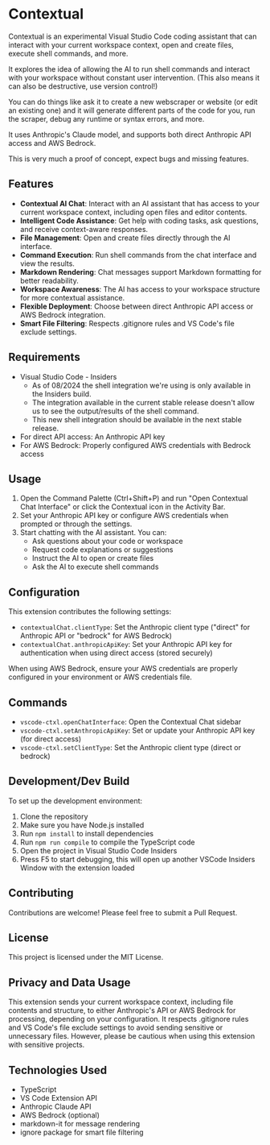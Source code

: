 # Contextual

Contextual is an experimental Visual Studio Code coding assistant that can interact with your current workspace context, open and create files, execute shell commands, and more. 

It explores the idea of allowing the AI to run shell commands and interact with your workspace without constant user intervention. (This also means it can also be destructive, use version control!)

You can do things like ask it to create a new webscraper or website (or edit an existing one) and it will generate different parts of the code for you, run the scraper, debug any runtime or syntax errors, and more.

It uses Anthropic's Claude model, and supports both direct Anthropic API access and AWS Bedrock.

This is very much a proof of concept, expect bugs and missing features.

## Features

- **Contextual AI Chat**: Interact with an AI assistant that has access to your current workspace context, including open files and editor contents.
- **Intelligent Code Assistance**: Get help with coding tasks, ask questions, and receive context-aware responses.
- **File Management**: Open and create files directly through the AI interface.
- **Command Execution**: Run shell commands from the chat interface and view the results.
- **Markdown Rendering**: Chat messages support Markdown formatting for better readability.
- **Workspace Awareness**: The AI has access to your workspace structure for more contextual assistance.
- **Flexible Deployment**: Choose between direct Anthropic API access or AWS Bedrock integration.
- **Smart File Filtering**: Respects .gitignore rules and VS Code's file exclude settings.

## Requirements

- Visual Studio Code - Insiders
    - As of 08/2024 the shell integration we're using is only available in the Insiders build. 
    - The integration available in the current stable release doesn't allow us to see the output/results of the shell command.
    - This new shell integration should be available in the next stable release.
- For direct API access: An Anthropic API key
- For AWS Bedrock: Properly configured AWS credentials with Bedrock access

## Usage

1. Open the Command Palette (Ctrl+Shift+P) and run "Open Contextual Chat Interface" or click the Contextual icon in the Activity Bar.
2. Set your Anthropic API key or configure AWS credentials when prompted or through the settings.
3. Start chatting with the AI assistant. You can:
   - Ask questions about your code or workspace
   - Request code explanations or suggestions
   - Instruct the AI to open or create files
   - Ask the AI to execute shell commands

## Configuration

This extension contributes the following settings:

- `contextualChat.clientType`: Set the Anthropic client type ("direct" for Anthropic API or "bedrock" for AWS Bedrock)
- `contextualChat.anthropicApiKey`: Set your Anthropic API key for authentication when using direct access (stored securely)

When using AWS Bedrock, ensure your AWS credentials are properly configured in your environment or AWS credentials file.

## Commands

- `vscode-ctxl.openChatInterface`: Open the Contextual Chat sidebar
- `vscode-ctxl.setAnthropicApiKey`: Set or update your Anthropic API key (for direct access)
- `vscode-ctxl.setClientType`: Set the Anthropic client type (direct or bedrock)

## Development/Dev Build

To set up the development environment:

1. Clone the repository
2. Make sure you have Node.js installed
3. Run `npm install` to install dependencies
4. Run `npm run compile` to compile the TypeScript code
5. Open the project in Visual Studio Code Insiders
6. Press F5 to start debugging, this will open up another VSCode Insiders Window with the extension loaded

## Contributing

Contributions are welcome! Please feel free to submit a Pull Request.

## License

This project is licensed under the MIT License.

## Privacy and Data Usage

This extension sends your current workspace context, including file contents and structure, to either Anthropic's API or AWS Bedrock for processing, depending on your configuration. It respects .gitignore rules and VS Code's file exclude settings to avoid sending sensitive or unnecessary files. However, please be cautious when using this extension with sensitive projects.

## Technologies Used

- TypeScript
- VS Code Extension API
- Anthropic Claude API
- AWS Bedrock (optional)
- markdown-it for message rendering
- ignore package for smart file filtering